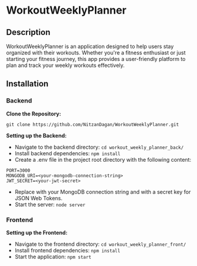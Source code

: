 # WorkoutWeeklyPlanner

## Description

WorkoutWeeklyPlanner is an application designed to help users stay organized with their workouts. Whether you're a fitness enthusiast or just starting your fitness journey, this app provides a user-friendly platform to plan and track your weekly workouts effectively.

## Installation

### Backend

**Clone the Repository:**

`git clone https://github.com/NitzanDagan/WorkoutWeeklyPlanner.git`

**Setting up the Backend:**

- Navigate to the backend directory: `cd workout_weekly_planner_back/`
- Install backend dependencies: `npm install`
- Create a .env file in the project root directory with the following content:

```
PORT=3000
MONGODB_URI=<your-mongodb-connection-string>
JWT_SECRET=<your-jwt-secret>
```

- Replace <your-mongodb-connection-string> with your MongoDB connection string and <your-jwt-secret> with a secret key for JSON Web Tokens.
- Start the server: `node server`

### Frontend
**Setting up the Frontend:**
- Navigate to the frontend directory: `cd workout_weekly_planner_front/`
- Install frontend dependencies: `npm install`
- Start the application: `npm start`










